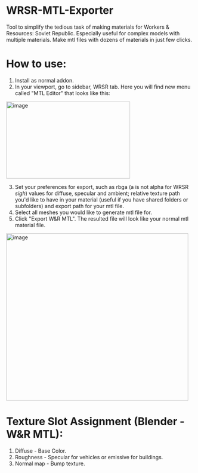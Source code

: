 # WRSR-MTL-Exporter
Tool to simplify the tedious task of making materials for Workers & Resources: Soviet Republic. Especially useful for complex models with multiple materials. Make mtl files with dozens of materials in just few clicks.

# How to use:
1. Install as normal addon.
2. In your viewport, go to sidebar, WRSR tab. Here you will find new menu called "MTL Editor" that looks like this:
<img width="332" height="206" alt="image" src="https://github.com/user-attachments/assets/01ec7f66-6db4-4226-979e-50e3ee4ab342" />

3. Set your preferences for export, such as rbga (a is not alpha for WRSR *sigh*) values for diffuse, specular and ambient; relative texture path you'd like to have in your material (useful if you have shared folders or subfolders) and export path for your mtl file.
4. Select all meshes you would like to generate mtl file for.
5. Click "Export W&R MTL". The resulted file will look like your normal mtl material file.
<img width="488" height="447" alt="image" src="https://github.com/user-attachments/assets/3e2c6a51-72da-4d9b-8037-c7b2ae55a71f" />


# Texture Slot Assignment (Blender - W&R MTL):
1. Diffuse - Base Color.
2. Roughness - Specular for vehicles or emissive for buildings.
3. Normal map - Bump texture.
